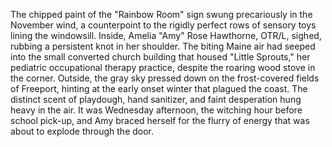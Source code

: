The chipped paint of the "Rainbow Room" sign swung precariously in the November wind, a counterpoint to the rigidly perfect rows of sensory toys lining the windowsill.  Inside, Amelia "Amy" Rose Hawthorne, OTR/L, sighed, rubbing a persistent knot in her shoulder.  The biting Maine air had seeped into the small converted church building that housed "Little Sprouts," her pediatric occupational therapy practice, despite the roaring wood stove in the corner. Outside, the gray sky pressed down on the frost-covered fields of Freeport, hinting at the early onset winter that plagued the coast.  The distinct scent of playdough, hand sanitizer, and faint desperation hung heavy in the air.  It was Wednesday afternoon, the witching hour before school pick-up, and Amy braced herself for the flurry of energy that was about to explode through the door.
